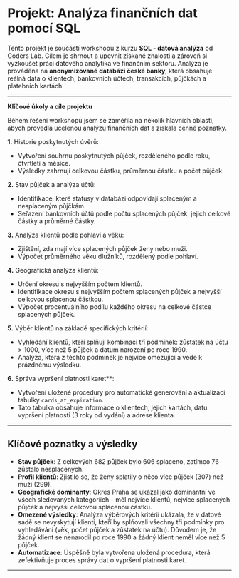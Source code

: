 # Projekt: Analýza finančních dat pomocí SQL

Tento projekt je součástí workshopu z kurzu **SQL - datová analýza** od Coders Lab. Cílem je shrnout a upevnit získané znalosti a zároveň si vyzkoušet práci datového analytika ve finančním sektoru. Analýza je prováděna na **anonymizované databázi české banky**, která obsahuje reálná data o klientech, bankovních účtech, transakcích, půjčkách a platebních kartách.

---

**Klíčové úkoly a cíle projektu**

Během řešení workshopu jsem se zaměřila na několik hlavních oblastí, abych provedla ucelenou analýzu finančních dat a získala cenné poznatky.

**1.** Historie poskytnutých úvěrů:
- Vytvoření souhrnu poskytnutých půjček, rozděleného podle roku, čtvrtletí a měsíce.
- Výsledky zahrnují celkovou částku, průměrnou částku a počet půjček.

**2.** Stav půjček a analýza účtů:
- Identifikace, které statusy v databázi odpovídají splaceným a nesplaceným půjčkám.
- Seřazení bankovních účtů podle počtu splacených půjček, jejich celkové částky a průměrné částky.

**3.** Analýza klientů podle pohlaví a věku:
- Zjištění, zda mají více splacených půjček ženy nebo muži.
- Výpočet průměrného věku dlužníků, rozdělený podle pohlaví.

**4.** Geografická analýza klientů:
- Určení okresu s nejvyšším počtem klientů.
- Identifikace okresu s nejvyšším počtem splacených půjček a nejvyšší celkovou splacenou částkou.
- Výpočet procentuálního podílu každého okresu na celkové částce splacených půjček.

**5.** Výběr klientů na základě specifických kritérií:
- Vyhledání klientů, kteří splňují kombinaci tří podmínek: zůstatek na účtu > 1000, více než 5 půjček a datum narození po roce 1990.
- Analýza, která z těchto podmínek je nejvíce omezující a vede k prázdnému výsledku.

**6.** Správa vypršení platnosti karet**:
- Vytvoření uložené procedury pro automatické generování a aktualizaci tabulky `cards_at_expiration`.
- Tato tabulka obsahuje informace o klientech, jejich kartách, datu vypršení platnosti (3 roky od vydání) a adrese klienta.

---

## Klíčové poznatky a výsledky

- **Stav půjček**: Z celkových 682 půjček bylo 606 splaceno, zatímco 76 zůstalo nesplacených.
- **Profil klientů**: Zjistilo se, že ženy splatily o něco více půjček (307) než muži (299).
- **Geografické dominanty**: Okres Praha se ukázal jako dominantní ve všech sledovaných kategoriích – měl nejvíce klientů, nejvíce splacených půjček a nejvyšší celkovou splacenou částku.
- **Omezené výsledky**: Analýza výběrových kritérií ukázala, že v datové sadě se nevyskytují klienti, kteří by splňovali všechny tři podmínky pro vyhledávání (věk, počet půjček a zůstatek na účtu). Důvodem je, že žádný klient se nenarodil po roce 1990 a žádný klient neměl více než 5 půjček.
- **Automatizace**: Úspěšně byla vytvořena uložená procedura, která zefektivňuje proces správy dat o vypršení platnosti karet.

---

